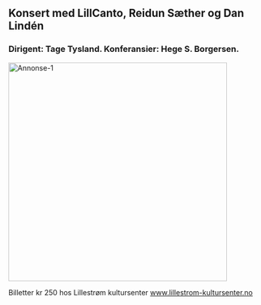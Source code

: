 ## Konsert med LillCanto, Reidun Sæther og Dan Lindén
### Dirigent: Tage Tysland. Konferansier: Hege S. Borgersen.

<img width="431" alt="Annonse-1" src="https://user-images.githubusercontent.com/55960818/187207448-887dabe5-9c7b-4cd9-933c-d682ad3e71c9.png">

Billetter kr 250 hos Lillestrøm kultursenter
www.lillestrom-kultursenter.no
